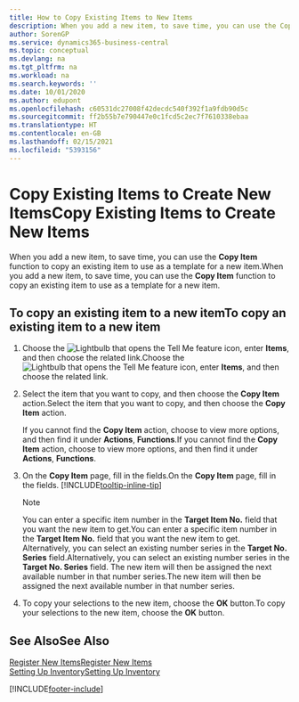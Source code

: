 ```yaml
---
title: How to Copy Existing Items to New Items
description: When you add a new item, to save time, you can use the Copy Item function to copy an existing item to use as a template for a new item.
author: SorenGP
ms.service: dynamics365-business-central
ms.topic: conceptual
ms.devlang: na
ms.tgt_pltfrm: na
ms.workload: na
ms.search.keywords: ''
ms.date: 10/01/2020
ms.author: edupont
ms.openlocfilehash: c60531dc27008f42decdc540f392f1a9fdb90d5c
ms.sourcegitcommit: ff2b55b7e790447e0c1fcd5c2ec7f7610338ebaa
ms.translationtype: HT
ms.contentlocale: en-GB
ms.lasthandoff: 02/15/2021
ms.locfileid: "5393156"
---
```

# <a name="copy-existing-items-to-create-new-items"></a><span data-ttu-id="e1061-103">Copy Existing Items to Create New Items</span><span class="sxs-lookup"><span data-stu-id="e1061-103">Copy Existing Items to Create New Items</span></span>

<span data-ttu-id="e1061-104">When you add a new item, to save time, you can use the **Copy Item** function to copy an existing item to use as a template for a new item.</span><span class="sxs-lookup"><span data-stu-id="e1061-104">When you add a new item, to save time, you can use the **Copy Item** function to copy an existing item to use as a template for a new item.</span></span>  

## <a name="to-copy-an-existing-item-to-a-new-item"></a><span data-ttu-id="e1061-105">To copy an existing item to a new item</span><span class="sxs-lookup"><span data-stu-id="e1061-105">To copy an existing item to a new item</span></span>

1. <span data-ttu-id="e1061-106">Choose the ![Lightbulb that opens the Tell Me feature](media/ui-search/search_small.png "Tell me what you want to do") icon, enter **Items**, and then choose the related link.</span><span class="sxs-lookup"><span data-stu-id="e1061-106">Choose the ![Lightbulb that opens the Tell Me feature](media/ui-search/search_small.png "Tell me what you want to do") icon, enter **Items**, and then choose the related link.</span></span>  
2. <span data-ttu-id="e1061-107">Select the item that you want to copy, and then choose the **Copy Item** action.</span><span class="sxs-lookup"><span data-stu-id="e1061-107">Select the item that you want to copy, and then choose the **Copy Item** action.</span></span>  

    <span data-ttu-id="e1061-108">If you cannot find the **Copy Item** action, choose to view more options, and then find it under **Actions**, **Functions**.</span><span class="sxs-lookup"><span data-stu-id="e1061-108">If you cannot find the **Copy Item** action, choose to view more options, and then find it under **Actions**, **Functions**.</span></span>  

3. <span data-ttu-id="e1061-109">On the **Copy Item** page, fill in the fields.</span><span class="sxs-lookup"><span data-stu-id="e1061-109">On the **Copy Item** page, fill in the fields.</span></span> [!INCLUDE[tooltip-inline-tip](includes/tooltip-inline-tip_md.md)]

    > [!NOTE]  
    > <span data-ttu-id="e1061-110">You can enter a specific item number in the **Target Item No.** field that you want the new item to get.</span><span class="sxs-lookup"><span data-stu-id="e1061-110">You can enter a specific item number in the **Target Item No.** field that you want the new item to get.</span></span> <span data-ttu-id="e1061-111">Alternatively, you can select an existing number series in the **Target No. Series** field.</span><span class="sxs-lookup"><span data-stu-id="e1061-111">Alternatively, you can select an existing number series in the **Target No. Series** field.</span></span> <span data-ttu-id="e1061-112">The new item will then be assigned the next available number in that number series.</span><span class="sxs-lookup"><span data-stu-id="e1061-112">The new item will then be assigned the next available number in that number series.</span></span>  

4. <span data-ttu-id="e1061-113">To copy your selections to the new item, choose the **OK** button.</span><span class="sxs-lookup"><span data-stu-id="e1061-113">To copy your selections to the new item, choose the **OK** button.</span></span>  

## <a name="see-also"></a><span data-ttu-id="e1061-114">See Also</span><span class="sxs-lookup"><span data-stu-id="e1061-114">See Also</span></span>

[<span data-ttu-id="e1061-115">Register New Items</span><span class="sxs-lookup"><span data-stu-id="e1061-115">Register New Items</span></span>](inventory-how-register-new-items.md)  
[<span data-ttu-id="e1061-116">Setting Up Inventory</span><span class="sxs-lookup"><span data-stu-id="e1061-116">Setting Up Inventory</span></span>](inventory-setup-inventory.md)  


[!INCLUDE[footer-include](includes/footer-banner.md)]